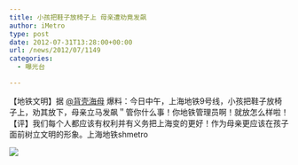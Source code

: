 ```yaml
---
title: 小孩把鞋子放椅子上 母亲遭劝竟发飙
author: iMetro
type: post
date: 2012-07-31T13:28:00+00:00
url: /news/2012/07/1149
categories:
  - 曝光台

---
```

【地铁文明】据 [@背壳海母][1] 爆料：今日中午，上海地铁9号线，小孩把鞋子放椅子上，劝其放下，母亲立马发飙＂管你什么事！你地铁管理员啊！就放怎么样啦！【评】我们每个人都应该有权利并有义务把上海变的更好！作为母亲更应该在孩子面前树立文明的形象。上海地铁shmetro

![][2]

 [1]: http://weibo.com/n/%E8%83%8C%E5%A3%B3%E6%B5%B7%E6%AF%8D
 [2]: http://ww4.sinaimg.cn/bmiddle/a8e8b134jw1dvg38krpu6j.jpg